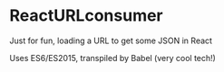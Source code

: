 # ReactURLconsumer
Just for fun, loading a URL to get some JSON in React

Uses ES6/ES2015, transpiled by Babel (very cool tech!)
